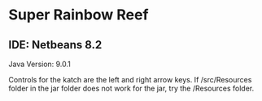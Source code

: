 # Super Rainbow Reef


 ## IDE: Netbeans 8.2
Java Version: 9.0.1

Controls for the katch are the left and right arrow keys. If /src/Resources folder in the jar folder does not work for the jar, try the /Resources folder.
